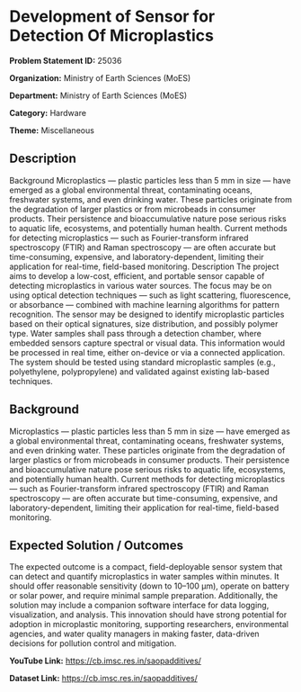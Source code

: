# Development of Sensor for Detection Of Microplastics

**Problem Statement ID:** 25036

**Organization:** Ministry of Earth Sciences (MoES)

**Department:** Ministry of Earth Sciences (MoES)

**Category:** Hardware

**Theme:** Miscellaneous

## Description

Background Microplastics — plastic particles less than 5 mm in size — have emerged as a global environmental threat, contaminating oceans, freshwater systems, and even drinking water. These particles originate from the degradation of larger plastics or from microbeads in consumer products. Their persistence and bioaccumulative nature pose serious risks to aquatic life, ecosystems, and potentially human health. Current methods for detecting microplastics — such as Fourier-transform infrared spectroscopy (FTIR) and Raman spectroscopy — are often accurate but time-consuming, expensive, and laboratory-dependent, limiting their application for real-time, field-based monitoring. Description The project aims to develop a low-cost, efficient, and portable sensor capable of detecting microplastics in various water sources. The focus may be on using optical detection techniques — such as light scattering, fluorescence, or absorbance — combined with machine learning algorithms for pattern recognition. The sensor may be designed to identify microplastic particles based on their optical signatures, size distribution, and possibly polymer type. Water samples shall pass through a detection chamber, where embedded sensors capture spectral or visual data. This information would be processed in real time, either on-device or via a connected application. The system should be tested using standard microplastic samples (e.g., polyethylene, polypropylene) and validated against existing lab-based techniques.

## Background

Microplastics — plastic particles less than 5 mm in size — have emerged as a global environmental threat, contaminating oceans, freshwater systems, and even drinking water. These particles originate from the degradation of larger plastics or from microbeads in consumer products. Their persistence and bioaccumulative nature pose serious risks to aquatic life, ecosystems, and potentially human health. Current methods for detecting microplastics — such as Fourier-transform infrared spectroscopy (FTIR) and Raman spectroscopy — are often accurate but time-consuming, expensive, and laboratory-dependent, limiting their application for real-time, field-based monitoring.

## Expected Solution / Outcomes

The expected outcome is a compact, field-deployable sensor system that can detect and quantify microplastics in water samples within minutes. It should offer reasonable sensitivity (down to 10–100 μm), operate on battery or solar power, and require minimal sample preparation. Additionally, the solution may include a companion software interface for data logging, visualization, and analysis. This innovation should have strong potential for adoption in microplastic monitoring, supporting researchers, environmental agencies, and water quality managers in making faster, data-driven decisions for pollution control and mitigation.

**YouTube Link:** https://cb.imsc.res.in/saopadditives/

**Dataset Link:** https://cb.imsc.res.in/saopadditives/

